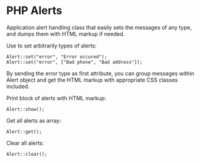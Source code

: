 # PHP Alerts

Application alert handling class that easily sets the messages of any type, and dumps them with HTML markup if needed.



Use to set arbitrarily types of alerts:

```
Alert::set("error", "Error occured");
Alert::set("error", ["Bad phone", "Bad address"]);
```
By sending the error type as first attribute, you can group messages within Alert object and get the HTML markup with appropriate CSS classes included.


Print block of alerts with HTML markup:

```
Alert::show();
```



Get all alerts as array:

```
Alert::get();
```



Clear all alerts:

```
Alert::clear();
```
